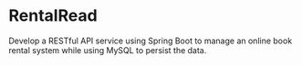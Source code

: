 # RentalRead
Develop a RESTful API service using Spring Boot to manage an online book rental system while using MySQL to persist the data.
